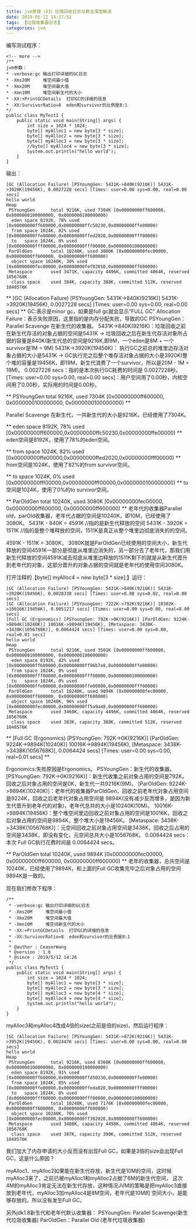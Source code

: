 ```yaml
---
title: jvm原理（43）垃圾回收日志与算法深度解读
date: 2019-05-12 14:17:52
tags:  [垃圾收集器日志]
categories: jvm
---
```


编写测试程序：
```
<!-- more -->
/**
jvm参数：
* -verbose:gc 输出打印详细的GC日志
* -Xms20M     堆空间最小值
* -Xmx20M     堆空间最大值
* -Xmn10M     堆空间新生代的大小
* -XX:+PrintGCDetails  打印GC的详细的信息
* -XX:SurvivorRatio=8  eden和survivor的比例是8:1
*/
public class MyTest1 {
    public static void main(String[] args) {
        int size = 1024 * 1024;
        byte[] myAlloc1 = new byte[3 * size];
        byte[] myAlloc2 = new byte[3 * size];
        byte[] myAlloc3 = new byte[3 * size];
        //byte[] myAlloc4 = new byte[3 * size];
        System.out.println("hello world");
    }
}
```
输出：
```
[GC (Allocation Failure) [PSYoungGen: 5431K->840K(9216K)] 5431K->3920K(19456K), 0.0027228 secs] [Times: user=0.00 sys=0.00, real=0.00 secs]
hello world
Heap
 PSYoungGen      total 9216K, used 7304K [0x00000000ff600000, 0x0000000100000000, 0x0000000100000000)
  eden space 8192K, 78% used [0x00000000ff600000,0x00000000ffc50230,0x00000000ffe00000)
  from space 1024K, 82% used [0x00000000ffe00000,0x00000000ffed2020,0x00000000fff00000)
  to   space 1024K, 0% used [0x00000000fff00000,0x00000000fff00000,0x0000000100000000)
 ParOldGen       total 10240K, used 3080K [0x00000000fec00000, 0x00000000ff600000, 0x00000000ff600000)
  object space 10240K, 30% used [0x00000000fec00000,0x00000000fef02010,0x00000000ff600000)
 Metaspace       used 3471K, capacity 4496K, committed 4864K, reserved 1056768K
  class space    used 384K, capacity 388K, committed 512K, reserved 1048576K

```
** [GC (Allocation Failure) [PSYoungGen: 5431K->840K(9216K)] 5431K->3920K(19456K), 0.0027228 secs] [Times: user=0.00 sys=0.00, real=0.00 secs] **
GC:表示是minor gc，如果是full gc就会显示“FULL GC”
Allocation Failure：表示失败原因，这里指的是内存分配失败，导致的GC
PSYoungGen：Parallel Scavenge 在新生代的收集器。
 5431K->840K(9216K)：垃圾回收之前在新生代存活的对象占据的空间是5431K -> 垃圾回收之后在新生代存活对象所占据的容量是840K(新生代总的空间是9216K,即9M，一个eden是8M + 一个survivor是1M = 9M)
 5431K->3920K(19456K)： 执行GC之前总的堆里边存活对象占据的大小是5431K -> GC执行完之后整个堆存活对象占据的大小是3920K(整个堆的容量是19456K，即19M，新生代浪费了一个survivor，所以是20M - 1M  = 19M)。
0.0027228 secs：指的是本次执行GC耗费的时间是  0.0027228秒。
[Times: user=0.00 sys=0.00, real=0.00 secs]：用户空间用了0.00秒，内核空间用了0.00秒，实际用的时间是0.00秒。

** PSYoungGen      total 9216K, used 7304K [0x00000000ff600000, 0x0000000100000000, 0x0000000100000000) **

Parallel Scavenge 在新生代，一共新生代的大小是9216K，已经使用了7304K。

** eden space 8192K, 78% used [0x00000000ff600000,0x00000000ffc50230,0x00000000ffe00000) **
eden空间是8192K，使用了78%的eden空间。

** from space 1024K, 82% used [0x00000000ffe00000,0x00000000ffed2020,0x00000000fff00000) **
from空间是1024K，使用了82%的from survivor空间。

** to   space 1024K, 0% used [0x00000000fff00000,0x00000000fff00000,0x0000000100000000) **
to空间是1024K，使用了0%的to survivor空间。

**  ParOldGen       total 10240K, used 3080K [0x00000000fec00000, 0x00000000ff600000, 0x00000000ff600000) **
老年代的收集器Parallel old，parOld收集器，老年代占据的空间是10240K，即10M，已经使用了3080K。
5431K - 840K = 4591K //指的是新生代释放的空间
5431K - 3920K = 1511K //指的是整个堆释放的空间，1511K是真正从整个堆里边彻底消失的的空间。

4591K -  1511K = 3080K， 3080K就是ParOldGen已经使用的空间大小，新生代释放的空间4591K一部分是彻底从堆里边消失的，另一部分去了老年代，那我们用新生代释放的空间4591K减去彻底从堆里边释放的1511K剩下的就是从新生代晋升到老年代的对象，这部分晋升的对象占据的空间就是老年代的使用空间3080K。


打开注释的【byte[] myAlloc4 = new byte[3 * size];】运行：
```
[GC (Allocation Failure) [PSYoungGen: 5431K->840K(9216K)] 5431K->3920K(19456K), 0.0028338 secs] [Times: user=0.08 sys=0.02, real=0.00 secs]
[GC (Allocation Failure) [PSYoungGen: 7222K->792K(9216K)] 10302K->10016K(19456K), 0.0051217 secs] [Times: user=0.00 sys=0.00, real=0.00 secs]
[Full GC (Ergonomics) [PSYoungGen: 792K->0K(9216K)] [ParOldGen: 9224K->9894K(10240K)] 10016K->9894K(19456K), [Metaspace: 3438K->3438K(1056768K)], 0.0064424 secs] [Times: user=0.00 sys=0.00, real=0.01 secs]
hello world
Heap
 PSYoungGen      total 9216K, used 3501K [0x00000000ff600000, 0x0000000100000000, 0x0000000100000000)
  eden space 8192K, 42% used [0x00000000ff600000,0x00000000ff96b7e8,0x00000000ffe00000)
  from space 1024K, 0% used [0x00000000fff00000,0x00000000fff00000,0x0000000100000000)
  to   space 1024K, 0% used [0x00000000ffe00000,0x00000000ffe00000,0x00000000fff00000)
 ParOldGen       total 10240K, used 9894K [0x00000000fec00000, 0x00000000ff600000, 0x00000000ff600000)
  object space 10240K, 96% used [0x00000000fec00000,0x00000000ff5a9a48,0x00000000ff600000)
 Metaspace       used 3460K, capacity 4496K, committed 4864K, reserved 1056768K
  class space    used 383K, capacity 388K, committed 512K, reserved 1048576K
```
** [Full GC (Ergonomics) [PSYoungGen: 792K->0K(9216K)] [ParOldGen: 9224K->9894K(10240K)] 10016K->9894K(19456K), [Metaspace: 3438K->3438K(1056768K)], 0.0064424 secs] [Times: user=0.00 sys=0.00, real=0.01 secs] **

Ergonomics:失败原因是Ergonomics。
PSYoungGen：新生代的收集器。
[PSYoungGen: 792K->0K(9216K)]：新生代收集之前对象占用的空间是792K，回收之后对象占用的空间是0K，新生代一共9216K(9M)。
[ParOldGen: 9224K->9894K(10240K)]：老年代的收集器ParOldGen，回收之前老年代对象占用空间是9224K，回收之后老年代对象占用空间是
  9894K(没有减少反而增多，是因为新生代晋升到老年代的对象)，老年代总共的大小是10240K(10M)。
10016K->9894K(19456K)：整个堆空间里边回收之前对象占用的空间是10016K，回收之后对象占用的空间是9894K，整个堆大小是19456K。
[Metaspace: 3438K->3438K(1056768K)]：元空间回收之前对象占用空间是3438K，回收之后占用的空间是3438K，即没有变化，元空间总共大小是1056768K。
 0.0064424 secs：本次 Full GC执行花费时间是 0.0064424 secs。

**  ParOldGen       total 10240K, used 9894K [0x00000000fec00000, 0x00000000ff600000, 0x00000000ff600000) **
老年的收集器，总共空间是10240K，已经使用了9894K，和上面的Full GC收集完毕之后对象占用的空间9894K是一致的。


现在我们修改下程序：
```
/**
 * -verbose:gc 输出打印详细的GC日志
 * -Xms20M     堆空间最小值
 * -Xmx20M     堆空间最大值
 * -Xmn10M     堆空间新生代的大小
 * -XX:+PrintGCDetails  打印GC的详细的信息
 * -XX:SurvivorRatio=8  eden和survivor的比例是8:1
 *
 * @author : CeaserWang
 * @version : 1.0
 * @since : 2019/5/12 14:26
 */
public class MyTest1 {
    public static void main(String[] args) {
        int size = 1024 * 1024;
        byte[] myAlloc1 = new byte[3 * size];
        byte[] myAlloc2 = new byte[3 * size];
        byte[] myAlloc3 = new byte[4 * size];
        byte[] myAlloc4 = new byte[4 * size];
        System.out.println("hello world");
    }
}

```

myAlloc3和myAlloc4改成4倍的size(之前是倍的size)，然后运行程序：
```
[GC (Allocation Failure) [PSYoungGen: 5431K->872K(9216K)] 5431K->3952K(19456K), 0.0024476 secs] [Times: user=0.00 sys=0.00, real=0.00 secs]
hello world
Heap
 PSYoungGen      total 9216K, used 8360K [0x00000000ff600000, 0x0000000100000000, 0x0000000100000000)
  eden space 8192K, 91% used [0x00000000ff600000,0x00000000ffd50230,0x00000000ffe00000)
  from space 1024K, 85% used [0x00000000ffe00000,0x00000000ffeda020,0x00000000fff00000)
  to   space 1024K, 0% used [0x00000000fff00000,0x00000000fff00000,0x0000000100000000)
 ParOldGen       total 10240K, used 7176K [0x00000000fec00000, 0x00000000ff600000, 0x00000000ff600000)
  object space 10240K, 70% used [0x00000000fec00000,0x00000000ff302020,0x00000000ff600000)
 Metaspace       used 3488K, capacity 4498K, committed 4864K, reserved 1056768K
  class space    used 387K, capacity 390K, committed 512K, reserved 1048576K
```

我们加大了内存申请的大小反而没有出现Full GC，如果是3倍的size会出现Full GC，这是什么原因？

myAlloc1、myAlloc2如果能在新生代存放，新生代是10M的空间，这时候myAlloc3来了，之前已被myAlloc1和myAlloc2占据了6M的新生代空间，
这次4M的myAlloc3肯定无法在新生代存放，这种情况JVM的策略是把myAlloc3直接放到老年代，myAlloc3加myAlloc4是8M空间，老年代是10M的
空间大小，是能够存放的。所以没有发生Full GC。

另外jdk1.8新生代和老年代默认收集器：
PSYoungGen: Parallel Scavenge(新生代垃圾收集器)
ParOldGen：Parallel Old (老年代垃圾收集器)
